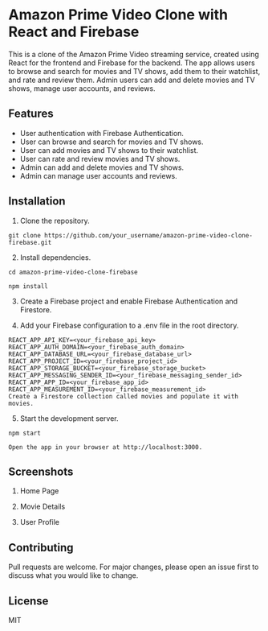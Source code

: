 # Amazon Prime Video Clone with React and Firebase
This is a clone of the Amazon Prime Video streaming service, created using React for the frontend and Firebase for the backend. The app allows users to browse and search for movies and TV shows, add them to their watchlist, and rate and review them. Admin users can add and delete movies and TV shows, manage user accounts, and reviews.

## Features
* User authentication with Firebase Authentication.
* User can browse and search for movies and TV shows.
* User can add movies and TV shows to their watchlist.
* User can rate and review movies and TV shows.
* Admin can add and delete movies and TV shows.
* Admin can manage user accounts and reviews.

## Installation
1. Clone the repository.
```
git clone https://github.com/your_username/amazon-prime-video-clone-firebase.git
```
2. Install dependencies.
```
cd amazon-prime-video-clone-firebase
```
```
npm install
```
3. Create a Firebase project and enable Firebase Authentication and Firestore.

4. Add your Firebase configuration to a .env file in the root directory.
```
REACT_APP_API_KEY=<your_firebase_api_key>
REACT_APP_AUTH_DOMAIN=<your_firebase_auth_domain>
REACT_APP_DATABASE_URL=<your_firebase_database_url>
REACT_APP_PROJECT_ID=<your_firebase_project_id>
REACT_APP_STORAGE_BUCKET=<your_firebase_storage_bucket>
REACT_APP_MESSAGING_SENDER_ID=<your_firebase_messaging_sender_id>
REACT_APP_APP_ID=<your_firebase_app_id>
REACT_APP_MEASUREMENT_ID=<your_firebase_measurement_id>
Create a Firestore collection called movies and populate it with movies.
```
5. Start the development server.
```
npm start
```
```
Open the app in your browser at http://localhost:3000.
```

## Screenshots
1. Home Page

2. Movie Details

3. User Profile

## Contributing
Pull requests are welcome. For major changes, please open an issue first to discuss what you would like to change.

## License
MIT


